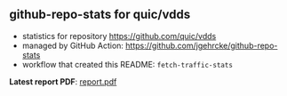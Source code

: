 ## github-repo-stats for quic/vdds

- statistics for repository https://github.com/quic/vdds
- managed by GitHub Action: https://github.com/jgehrcke/github-repo-stats
- workflow that created this README: `fetch-traffic-stats`

**Latest report PDF**: [report.pdf](https://github.com/njjetha/OSDO/raw/github-repo-stats/quic/vdds/latest-report/report.pdf)

